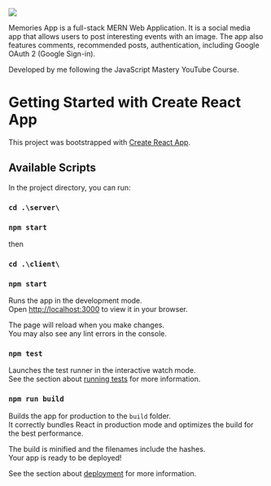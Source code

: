 ![](https://i.ibb.co/cvkcJFm/memories-Text.png)

Memories App is a full-stack MERN Web Application. It is a social media app that allows users to post 
interesting events with an image. The app also features comments, recommended posts, 
authentication, including Google OAuth 2 (Google Sign-in).

Developed by me following the JavaScript Mastery YouTube Course.


# Getting Started with Create React App

This project was bootstrapped with [Create React App](https://github.com/facebook/create-react-app).

## Available Scripts

In the project directory, you can run:

### `cd .\server\`
### `npm start`
then
### `cd .\client\`
### `npm start`

Runs the app in the development mode.\
Open [http://localhost:3000](http://localhost:3000) to view it in your browser.

The page will reload when you make changes.\
You may also see any lint errors in the console.

### `npm test`

Launches the test runner in the interactive watch mode.\
See the section about [running tests](https://facebook.github.io/create-react-app/docs/running-tests) for more information.

### `npm run build`

Builds the app for production to the `build` folder.\
It correctly bundles React in production mode and optimizes the build for the best performance.

The build is minified and the filenames include the hashes.\
Your app is ready to be deployed!

See the section about [deployment](https://facebook.github.io/create-react-app/docs/deployment) for more information.

